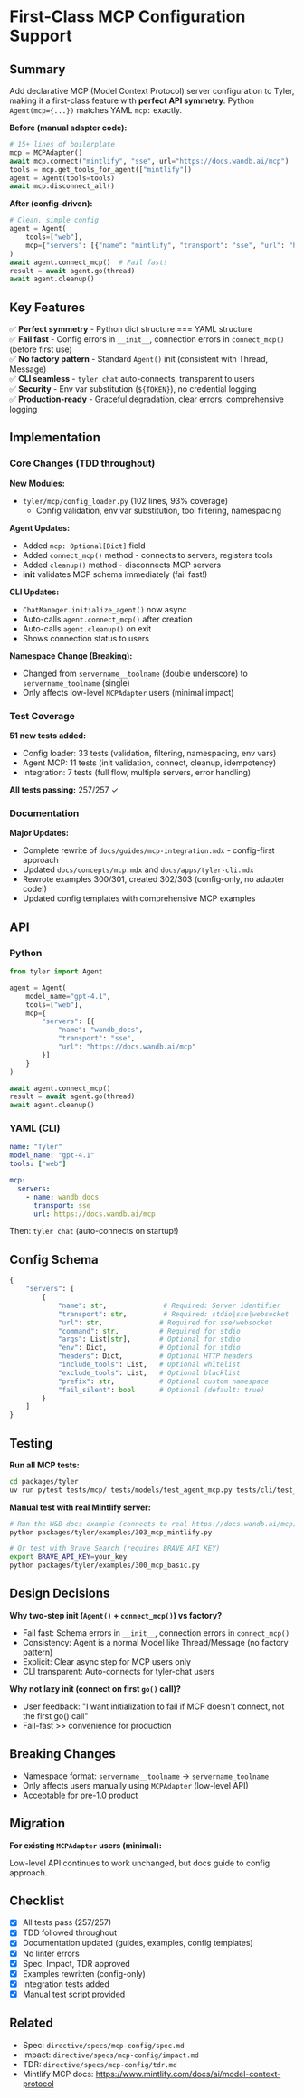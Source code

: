 # First-Class MCP Configuration Support

## Summary

Add declarative MCP (Model Context Protocol) server configuration to Tyler, making it a first-class feature with **perfect API symmetry**: Python `Agent(mcp={...})` matches YAML `mcp:` exactly.

**Before (manual adapter code):**
```python
# 15+ lines of boilerplate
mcp = MCPAdapter()
await mcp.connect("mintlify", "sse", url="https://docs.wandb.ai/mcp")
tools = mcp.get_tools_for_agent(["mintlify"])
agent = Agent(tools=tools)
await mcp.disconnect_all()
```

**After (config-driven):**
```python
# Clean, simple config
agent = Agent(
    tools=["web"],
    mcp={"servers": [{"name": "mintlify", "transport": "sse", "url": "https://docs.wandb.ai/mcp"}]}
)
await agent.connect_mcp()  # Fail fast!
result = await agent.go(thread)
await agent.cleanup()
```

## Key Features

✅ **Perfect symmetry** - Python dict structure === YAML structure  
✅ **Fail fast** - Config errors in `__init__`, connection errors in `connect_mcp()` (before first use)  
✅ **No factory pattern** - Standard `Agent()` init (consistent with Thread, Message)  
✅ **CLI seamless** - `tyler chat` auto-connects, transparent to users  
✅ **Security** - Env var substitution (`${TOKEN}`), no credential logging  
✅ **Production-ready** - Graceful degradation, clear errors, comprehensive logging  

## Implementation

### Core Changes (TDD throughout)

**New Modules:**
- `tyler/mcp/config_loader.py` (102 lines, 93% coverage)
  - Config validation, env var substitution, tool filtering, namespacing
  
**Agent Updates:**
- Added `mcp: Optional[Dict]` field
- Added `connect_mcp()` method - connects to servers, registers tools
- Added `cleanup()` method - disconnects MCP servers
- __init__ validates MCP schema immediately (fail fast!)

**CLI Updates:**
- `ChatManager.initialize_agent()` now async
- Auto-calls `agent.connect_mcp()` after creation
- Auto-calls `agent.cleanup()` on exit
- Shows connection status to users

**Namespace Change (Breaking):**
- Changed from `servername__toolname` (double underscore) to `servername_toolname` (single)
- Only affects low-level `MCPAdapter` users (minimal impact)

### Test Coverage

**51 new tests added:**
- Config loader: 33 tests (validation, filtering, namespacing, env vars)
- Agent MCP: 11 tests (init validation, connect, cleanup, idempotency)
- Integration: 7 tests (full flow, multiple servers, error handling)

**All tests passing:** 257/257 ✓

### Documentation

**Major Updates:**
- Complete rewrite of `docs/guides/mcp-integration.mdx` - config-first approach
- Updated `docs/concepts/mcp.mdx` and `docs/apps/tyler-cli.mdx`
- Rewrote examples 300/301, created 302/303 (config-only, no adapter code!)
- Updated config templates with comprehensive MCP examples

## API

### Python

```python
from tyler import Agent

agent = Agent(
    model_name="gpt-4.1",
    tools=["web"],
    mcp={
        "servers": [{
            "name": "wandb_docs",
            "transport": "sse",
            "url": "https://docs.wandb.ai/mcp"
        }]
    }
)

await agent.connect_mcp()
result = await agent.go(thread)
await agent.cleanup()
```

### YAML (CLI)

```yaml
name: "Tyler"
model_name: "gpt-4.1"
tools: ["web"]

mcp:
  servers:
    - name: wandb_docs
      transport: sse
      url: https://docs.wandb.ai/mcp
```

Then: `tyler chat` (auto-connects on startup!)

## Config Schema

```python
{
    "servers": [
        {
            "name": str,              # Required: Server identifier
            "transport": str,         # Required: stdio|sse|websocket
            "url": str,              # Required for sse/websocket
            "command": str,          # Required for stdio
            "args": List[str],       # Optional for stdio
            "env": Dict,             # Optional for stdio
            "headers": Dict,         # Optional HTTP headers
            "include_tools": List,   # Optional whitelist
            "exclude_tools": List,   # Optional blacklist  
            "prefix": str,           # Optional custom namespace
            "fail_silent": bool      # Optional (default: true)
        }
    ]
}
```

## Testing

**Run all MCP tests:**
```bash
cd packages/tyler
uv run pytest tests/mcp/ tests/models/test_agent_mcp.py tests/cli/test_chat_integration.py -v
```

**Manual test with real Mintlify server:**
```bash
# Run the W&B docs example (connects to real https://docs.wandb.ai/mcp)
python packages/tyler/examples/303_mcp_mintlify.py

# Or test with Brave Search (requires BRAVE_API_KEY)
export BRAVE_API_KEY=your_key
python packages/tyler/examples/300_mcp_basic.py
```

## Design Decisions

**Why two-step init (`Agent()` + `connect_mcp()`) vs factory?**
- Fail fast: Schema errors in `__init__`, connection errors in `connect_mcp()`
- Consistency: Agent is a normal Model like Thread/Message (no factory pattern)
- Explicit: Clear async step for MCP users only
- CLI transparent: Auto-connects for tyler-chat users

**Why not lazy init (connect on first `go()` call)?**
- User feedback: "I want initialization to fail if MCP doesn't connect, not the first go() call"
- Fail-fast >> convenience for production

## Breaking Changes

- Namespace format: `servername__toolname` → `servername_toolname`
- Only affects users manually using `MCPAdapter` (low-level API)
- Acceptable for pre-1.0 product

## Migration

**For existing `MCPAdapter` users (minimal):**

Low-level API continues to work unchanged, but docs guide to config approach.

## Checklist

- [x] All tests pass (257/257)
- [x] TDD followed throughout
- [x] Documentation updated (guides, examples, config templates)
- [x] No linter errors
- [x] Spec, Impact, TDR approved
- [x] Examples rewritten (config-only)
- [x] Integration tests added
- [x] Manual test script provided

## Related

- Spec: `directive/specs/mcp-config/spec.md`
- Impact: `directive/specs/mcp-config/impact.md`
- TDR: `directive/specs/mcp-config/tdr.md`
- Mintlify MCP docs: https://www.mintlify.com/docs/ai/model-context-protocol

